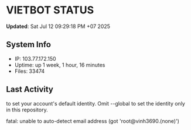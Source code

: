 # VIETBOT STATUS
**Updated**: Sat Jul 12 09:29:18 PM +07 2025

## System Info
- IP: 103.77.172.150
- Uptime: up 1 week, 1 hour, 16 minutes
- Files: 33474

## Last Activity

to set your account's default identity.
Omit --global to set the identity only in this repository.

fatal: unable to auto-detect email address (got 'root@vinh3690.(none)')
